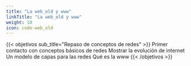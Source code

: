 ```yaml
---
title: "La web_old y www"
linkTitle: "La web_old y www"
weight: 10
icon: code-web_old
---
```




{{< objetivos sub_title="Repaso de conceptos de redes" >}}
Primer contacto con  conceptos básicos de redes
Mostrar la evolución de internet
Un modelo de capas para las redes
Qué es la www
{{< /objetivos >}}


